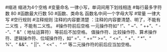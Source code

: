 #缩进
缩进为4个空格
#变量命名
一律小写，单词间用下划线相连
#每行最多字符数
80
#函数最大行数
50
#函数、类命名
函数名中间一个字母大写
#常量
一律大写
#空行规则
#注释规则
注释的内容要清楚 ：注释的内容要清楚、明了，不能有二义性 ，不能有二义性。 
#操作符前后空格
一元操作符如“ !”、“ ~”、“ ++”、“ --”、“ &”（ 地址运算符） 等前后不加空格。
值操作符、比较操作符、算术操作符、逻辑操作符、位域操作符，如“ =”、“ +=”“ >=”、“ <=”、“ +”、“ *”、“ %”、“ &&”、“ ||”、“ <<” 、“ ^” 等二元操作符的前后应当加空格。
